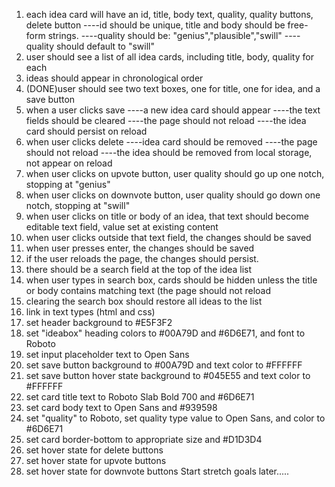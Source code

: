 1. each idea card will have an id, title, body text, quality, quality buttons, delete button
----id should be unique, title and body should be free-form strings.
----quality should be: "genius","plausible","swill"
----quality should default to "swill"
2. user should see a list of all idea cards, including title, body, quality for each
3. ideas should appear in chronological order
4. (DONE)user should see two text boxes, one for title, one for idea, and a save button
5. when a user clicks save
----a new idea card should appear
----the text fields should be cleared
----the page should not reload
----the idea card should persist on reload
6. when user clicks delete
----idea card should be removed
----the page should not reload
----the idea should be removed from local storage, not appear on reload
7. when user clicks on upvote button, user quality should go up one notch, stopping at "genius"
8. when user clicks on downvote button, user quality should go down one notch, stopping at "swill"
9. when user clicks on title or body of an idea, that text should become editable text field, value set at existing content
10. when user clicks outside that text field, the changes should be saved
11. when user presses enter, the changes should be saved
12. if the user reloads the page, the changes should persist.
13. there should be a search field at the top of the idea list
14. when user types in search box, cards should be hidden unless the title or body contains matching text (the page should not reload
15. clearing the search box should restore all ideas to the list
16. link in text types (html and css)
17. set header background to #E5F3F2
18. set "ideabox" heading colors to #00A79D and #6D6E71, and font to Roboto
19. set input placeholder text to Open Sans
20. set save button background to #00A79D and text color to #FFFFFF
21. set save button hover state background to #045E55 and text color to #FFFFFF
22. set card title text to Roboto Slab Bold 700 and #6D6E71
23. set card body text to Open Sans and #939598
24. set "quality" to Roboto, set quality type value to Open Sans, and color to #6D6E71
25. set card border-bottom to appropriate size and #D1D3D4
26. set hover state for delete buttons
27. set hover state for upvote buttons
28. set hover state for downvote buttons
Start stretch goals later.....
